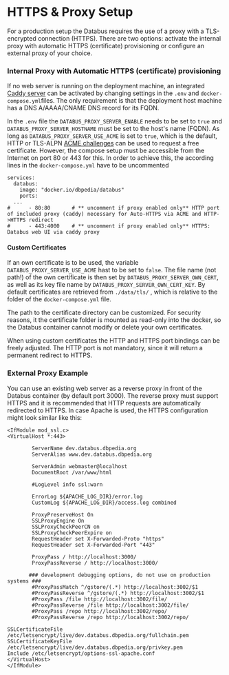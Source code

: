 # HTTPS & Proxy Setup

For a production setup the Databus requires the use of a proxy with a TLS-encrypted connection (HTTPS). There are two options: activate the internal proxy with automatic HTTPS (certificate) provisioning or configure an external proxy of your choice.&#x20;

### Internal Proxy with Automatic HTTPS (certificate) provisioning

If no web server is running on the deployment machine, an integrated [Caddy server](https://caddyserver.com) can be activated by changing settings in the  `.env` and `docker-compose.yml`files. The only requirement is that the deployment host machine has a DNS A/AAAA/CNAME DNS record for its FQDN.

In the `.env` file the `DATABUS_PROXY_SERVER_ENABLE` needs to be set to `true` and  `DATABUS_PROXY_SERVER_HOSTNAME` must be set to the host's name (FQDN). As long as `DATABUS_PROXY_SERVER_USE_ACME` is set to `true`, which is the default, HTTP or TLS-ALPN [ACME challenges](https://caddyserver.com/docs/automatic-https#acme-challenges) can be used to request a free certificate. However, the compose setup must be accessible from the Internet on port 80 or 443 for this. In order to achieve this, the according lines in the `docker-compose.yml` have to be uncommented

```
services:
  databus:
    image: "docker.io/dbpedia/databus"
    ports:
  ... 
#      - 80:80       # ** uncomment if proxy enabled only** HTTP port of included proxy (caddy) necessary for Auto-HTTPS via ACME and HTTP->HTTPS redirect
#      - 443:4000    # ** uncomment if proxy enabled only** HTTPS: Databus web UI via caddy proxy
```

#### Custom Certificates

If an own certificate is to be used, the variable `DATABUS_PROXY_SERVER_USE_ACME` hast to be set to `false`. The file name (not path!) of the own certificate is then set by `DATABUS_PROXY_SERVER_OWN_CERT`, as well as its key file name by `DATABUS_PROXY_SERVER_OWN_CERT_KEY`. By default certificates are retrieved from `./data/tls/` , which is relative to the folder of the `docker-compose.yml` file.

The path to the certificate directory can be customized. For security reasons, it the certificate folder is mounted as read-only into the docker, so the Databus container cannot modify or delete your own certificates.

When using custom certificates the HTTP and HTTPS port bindings can be freely adjusted. The HTTP port is not mandatory, since it will return a permanent redirect to HTTPS.

### External Proxy Example

You can use an existing web server as a reverse proxy in front of the Databus container (by default port 3000). The reverse proxy must support HTTPS and it is recommended that HTTP requests are automatically redirected to HTTPS. In case Apache is used, the HTTPS configuration might look similar like this:

```
<IfModule mod_ssl.c>
<VirtualHost *:443>

        ServerName dev.databus.dbpedia.org
        ServerAlias www.dev.databus.dbpedia.org

        ServerAdmin webmaster@localhost
        DocumentRoot /var/www/html

        #LogLevel info ssl:warn

        ErrorLog ${APACHE_LOG_DIR}/error.log
        CustomLog ${APACHE_LOG_DIR}/access.log combined

        ProxyPreserveHost On
        SSLProxyEngine On
        SSLProxyCheckPeerCN on
        SSLProxyCheckPeerExpire on
        RequestHeader set X-Forwarded-Proto "https"
        RequestHeader set X-Forwarded-Port "443"
        
        ProxyPass / http://localhost:3000/
        ProxyPassReverse / http://localhost:3000/
        
       ### development debugging options, do not use on production systems ###
        #ProxyPassMatch ^/gstore/(.*) http://localhost:3002/$1
        #ProxyPassReverse ^/gstore/(.*) http://localhost:3002/$1
        #ProxyPass /file http://localhost:3002/file/
        #ProxyPassReverse /file http://localhost:3002/file/
        #ProxyPass /repo http://localhost:3002/repo/
        #ProxyPassReverse /repo http://localhost:3002/repo/

SSLCertificateFile /etc/letsencrypt/live/dev.databus.dbpedia.org/fullchain.pem
SSLCertificateKeyFile /etc/letsencrypt/live/dev.databus.dbpedia.org/privkey.pem
Include /etc/letsencrypt/options-ssl-apache.conf
</VirtualHost>
</IfModule>
```

###
